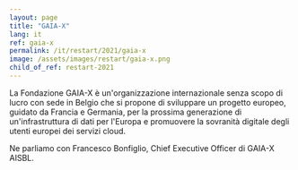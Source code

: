 ```yaml
---
layout: page
title: "GAIA-X"
lang: it
ref: gaia-x
permalink: /it/restart/2021/gaia-x
image: /assets/images/restart/gaia-x.png
child_of_ref: restart-2021
---
```


La Fondazione GAIA-X è un'organizzazione internazionale senza scopo di lucro
con sede in Belgio che si propone di sviluppare un progetto europeo, guidato da
Francia e Germania, per la prossima generazione di un'infrastruttura di dati
per l'Europa e promuovere la sovranità digitale degli utenti europei dei
servizi cloud.

Ne parliamo con Francesco Bonfiglio, Chief Executive Officer di GAIA-X AISBL.
